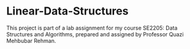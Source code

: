 # Linear-Data-Structures
This project is part of a lab assignment for my course SE2205: Data Structures and Algorithms, prepared and assigned by Professor Quazi Mehbubar Rehman. 
